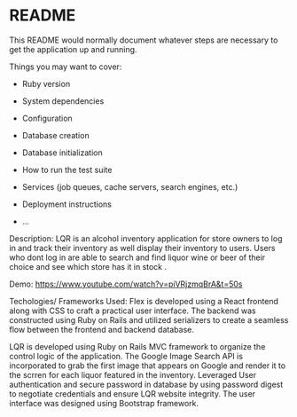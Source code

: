 # README

This README would normally document whatever steps are necessary to get the
application up and running.

Things you may want to cover:

* Ruby version

* System dependencies

* Configuration

* Database creation

* Database initialization

* How to run the test suite

* Services (job queues, cache servers, search engines, etc.)

* Deployment instructions

* ...

Description: 
LQR is an alcohol inventory application for store owners to log in and track their inventory as well display their inventory to users. Users who dont log in are able to search and find liquor wine or beer of their choice and see which store has it in stock .

Demo: https://www.youtube.com/watch?v=piVRjzmqBrA&t=50s

Techologies/ Frameworks Used: Flex is developed using a React frontend along with CSS to craft a practical user interface. The backend was constructed using Ruby on Rails and utilized serializers to create a seamless flow between the frontend and backend database.

LQR is developed using Ruby on Rails MVC framework to organize the control logic of the application. The Google Image Search API is incorporated to grab the first image that appears on Google and render it to the scrren for each liquor featured in the inventory. Leveraged User authentication and secure password in database by using password digest to negotiate credentials and ensure LQR website integrity. The user interface was designed using Bootstrap framework.

